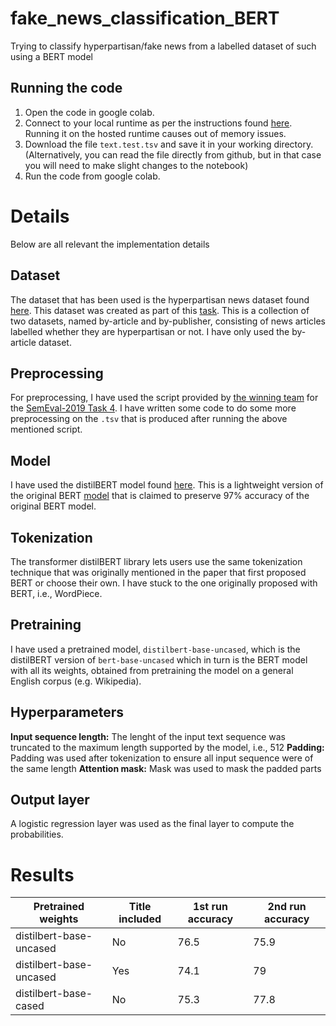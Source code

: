 # fake_news_classification_BERT
Trying to classify hyperpartisan/fake news from a labelled dataset of such using a BERT model

## Running the code
1. Open the code in google colab. 
2. Connect to your local runtime as per the instructions found [here](https://research.google.com/colaboratory/local-runtimes.html). Running it on the hosted runtime causes out of memory issues. 
3. Download the file `text.test.tsv` and save it in your working directory. (Alternatively, you can read the file directly from github, but in that case you will need to make slight changes to the notebook)
4. Run the code from google colab. 


# Details
Below are all relevant the implementation details

## Dataset
The dataset that has been used is the hyperpartisan news dataset found [here](https://zenodo.org/record/1489920). This dataset was created as part of this [task](https://www.aclweb.org/anthology/S19-2145/). This is a collection of two datasets, named by-article and by-publisher, consisting of news articles labelled whether they are hyperpartisan or not. I have only used the by-article dataset. 

## Preprocessing
For preprocessing, I have used the script provided by [the winning team](https://github.com/hyperpartisan-news-challenge/bertha-von-suttner/blob/master/Preprocessing/xml2line.py) for the [SemEval-2019 Task 4](https://pan.webis.de/semeval19/semeval19-web/). I have written some code to do some more preprocessing on the `.tsv` that is produced after running the above mentioned script.

## Model
I have used the distilBERT model found [here](https://huggingface.co/transformers/model_doc/distilbert.html). This is a lightweight version of the original BERT [model](https://github.com/google-research/bert) that is claimed to preserve 97% accuracy of the original BERT model. 

## Tokenization
The transformer distilBERT library lets users use the same tokenization technique that was originally mentioned in the paper that first proposed BERT or choose their own. I have stuck to the one originally proposed with BERT, i.e., WordPiece.

## Pretraining
I have used a pretrained model, `distilbert-base-uncased`, which is the distilBERT version of `bert-base-uncased` which in turn is the BERT model with all its weights, obtained from pretraining the model on a general English corpus (e.g. Wikipedia). 

## Hyperparameters
**Input sequence length:** The lenght of the input text sequence was truncated to the maximum length supported by the model, i.e., 512
**Padding:** Padding was used after tokenization to ensure all input sequence were of the same length
**Attention mask:** Mask was used to mask the padded parts

## Output layer
A logistic regression layer was used as the final layer to compute the probabilities. 

# Results
Pretrained weights | Title included | 1st run accuracy | 2nd run accuracy
-------------------|----------------|------------------|-----------------
distilbert-base-uncased | No | 76.5 | 75.9
distilbert-base-uncased | Yes | 74.1 | 79
distilbert-base-cased | No | 75.3 | 77.8
